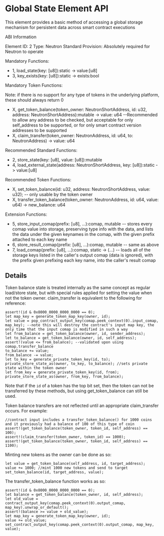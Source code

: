 # Global State Element API

This element provides a basic method of accessing a global storage mechanism for persistent data across smart contract executions

ABI Information

Element ID: 2
Type: Neutron Standard
Provision: Absolutely required for Neutron to operate

Mandatory Functions:

* 1, load_state(key: [u8]):static -> value:[u8]
* 3, key_exists(key: [u8]):static -> exists:bool

Mandatory Token Functions:

Note: if there is no support for any type of tokens in the underlying platform, these should always return 0 

* X, get_token_balance(token_owner: NeutronShortAddress, id: u32, address: NeutronShortAddress):mutable -> value: u64 --Recommended to allow any address to be checked, but acceptable for only self_address to be supported, or for only smart contract version addresses to be supported
* X, claim_transfer(token_owner: NeutronAddress, id: u64, to: NeutronAddress) -> value: u64

Recommended Standard Functions:

* 2, store_state(key: [u8], value: [u8]):mutable
* 4, load_external_state(address: NeutronShortAddress, key: [u8]):static -> value:[u8]

Recommended Token Functions:

* X, set_token_balance(id: u32, address: NeutronShortAddress, value: u32); -- only usable by the token owner
* X, transfer_token_balance(token_owner: NeutronAddress, id: u64, value: u64) -> new_balance: u64

Extension Functions:
* 5, store_input_comap(prefix: [u8], ...):comap, mutable -- stores every comap value into storage, preserving type info with the data, and lists the data under the given keynames in the comap, with the given prefix attached to each key name
* 6, store_result_comap(prefix: [u8], ...):comap, mutable -- same as above
* 7, load_comap(prefix: [u8], ...):comap, static -> (...) -- loads all of the storage keys listed in the caller's output comap (data is ignored), with the prefix given prefixing each key name, into the caller's result comap 

## Details

Token balance state is treated internally as the same concept as regular load/store state, but with special rules applied for setting the value when not the token owner. claim_transfer is equivalent to the following for reference:

    assert!(id & 0x8000_0000_0000_0000 == 0);
    let map_key = generate_token_map_key(owner, id);
    let value = pop_contract_output_key(comap.peek_context(0).input_comap, map_key); --note this will destroy the contract's input map key, the only time that the input comap is modified in such a way
    let from_balance = get_token_balance(owner, id, sender_address);
    let to_balance = get_token_balance(owner, id, self_address);
    assert!(value <= from_balance); --validated upon using comap.transfer_balance
    to_balance += value;
    from_balance -= value;
    let to_key = generate_private_token_key(id, to);
    private_store_state_as(owner, to_key, to_balance); //sets private state within the token owner 
    let from_key = generate_private_token_key(id, from);
    private_store_state_as(owner, from_key, from_balance);

Note that if the `id` of a token has the top bit set, then the token can not be transferred by these methods, but using get_token_balance can still be used. 

Token balance transfers are not reflected until an appropriate claim_transfer occurs. For example:

    //contract input includes a transfer_token_balance() for 1000 coins and it previously had a balance of 100 of this type of coin
    assert!(get_token_balance(token_owner, token_id, self_address) == 100);
    assert!(claim_transfer(token_owner, token_id) == 1000);
    assert!(get_token_balance(token_owner, token_id, self_address) == 1100);

Minting new tokens as the owner can be done as so:

    let value = get_token_balance(self_address, id, target_address);
    value += 1000; //mint 1000 new tokens and send to target
    set_token_balance(id, target_address, value);

The transfer_token_balance function works as so:

    assert!(id & 0x8000_0000_0000_0000 == 0);
    let balance = get_token_balance(token_owner, id, self_address);
    let old_value = contract_output_key(comap.peek_context(0).output_comap, map_key).unwrap_or_default();
    assert!(balance >= value + old_value);
    let map_key = generate_token_map_key(owner, id);
    value += old_value;
    set_contract_output_key(comap.peek_context(0).output_comap, map_key, value);



